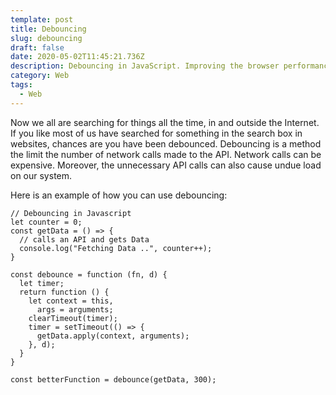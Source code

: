 ```yaml
---
template: post
title: Debouncing
slug: debouncing
draft: false
date: 2020-05-02T11:45:21.736Z
description: Debouncing in JavaScript. Improving the browser performance.
category: Web
tags:
  - Web
---
```

Now we all are searching for things all the time, in and outside the Internet. If you like most of us have searched for something in the search box in websites, chances are you have been debounced. Debouncing is a method the limit the number of network calls made to the API. Network calls can be expensive. Moreover, the unnecessary API calls can also cause undue load on our system. 

Here is an example of how you can use debouncing:
```
// Debouncing in Javascript
let counter = 0;
const getData = () => {
  // calls an API and gets Data
  console.log("Fetching Data ..", counter++);
}

const debounce = function (fn, d) {
  let timer;
  return function () {
    let context = this,
      args = arguments;
    clearTimeout(timer);
    timer = setTimeout(() => {
      getData.apply(context, arguments);
    }, d);
  }
}

const betterFunction = debounce(getData, 300);
```
